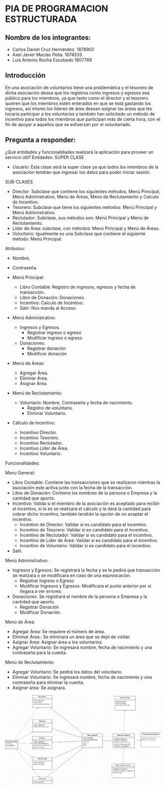 # PIA DE PROGRAMACION ESTRUCTURADA


## Nombre de los integrantes:
- Carlos Daniel Cruz Hernández.		1878902
- Axel Javier Macías Peña. 		1674533
- Luis Antonio Rocha Escobedo		1807769



## Introducción
En una asociación de voluntarios tiene una problemática y el tesorero de dicha asociación desea que los registros como ingresos y egresos sea público para los miembros, ya que tanto como el director y el tesorero quieren que los miembros estén enterados en qué se está gastando los ingresos, así mismo los lideres de área desean asignar las áreas que les tocaría participar a los voluntarios y también han solicitado un método de incentivo para todos los miembros que participan más de cierta hora, con el fin de apoyar a aquellos que se esfuerzan por el voluntariado.

## Pregunta a responder:
¿Qué entidades y funcionalidades realizará la aplicación para proveer un servicio útil?
Entidades:
SUPER CLASE
- Usuario: Esta clase será la super clase ya que todos los miembros de la asociación tendrán que ingresar los datos para poder iniciar sesión.

SUB-CLASES
- Director: Subclase que contiene los siguientes métodos, Menú Principal, Menú Administrativo, Menú de Áreas, Menú de Reclutamiento y Calculo de Incentivo. 
- Tesorero: Subclase que tiene los siguientes métodos: Menú Principal y Menú Administrativo.
- Reclutador: Subclase, sus métodos son: Menú Principal y Menú de Reclutamiento.
- Líder de Área: subclase, con métodos: Menú Principal y Menú de Áreas.
- Voluntario: Igualmente es una Subclase que contiene el siguiente método: Menú Principal.

Atributos:
- Nombre.
- Contraseña.
- Menú Principal:
	- Libro Contable: Registro de ingresos, egresos y fecha de transacción.
	- Libro de Donación: Donaciones.
	- Incentivo: Calculo de Incentivo.
	- Salir: Nos manda al Acceso

- Menú Administrativo:
	- Ingresos y Egresos.
		- Registrar ingreso o egreso
		- Modificar ingreso o egreso
	- Donaciones.
		- Registrar donación
		- Modificar donación

- Menú de Áreas:
	- Agregar Área.
	- Eliminar Área.
	- Asignar Área.

- Menú de Reclutamiento:
	- Voluntario: Nombre, Contraseña y fecha de nacimiento.
		- Registro de voluntario.
		- Eliminar Voluntario.
	
- Cálculo de Incentivo:
	- Incentivo Director.
	- Incentivo Tesorero.
	- Incentivo Reclutador.
	- Incentivo Líder de Área.
	- Incentivo Voluntario.

Funcionalidades:

Manu General:
- Libro Contable: Contiene las transacciones que se realizaron mientras la asociación este activa junto con la fecha de la transacción.
- Libro de Donación: Contiene los nombres de la persona o Empresa y la cantidad que aporto.
- Incentivo: Valida si el miembro de la asociación es aceptado para recibir el incentivo, si lo es se realizará el cálculo y le dará la cantidad para cobrar dicho incentivo, también tendrán la opción de no aceptar el incentivo.
	- Incentivo de Director: Validar si es candidato para el incentivo.
	- Incentivo de Tesorero: Validar si es candidato para el incentivo.
	- Incentivo de Reclutador: Validar si es candidato para el incentivo.
	- Incentivo de Líder de Área: Validar si es candidato para el incentivo.
	- Incentivo de Voluntario: Validar si es candidato para el incentivo.
- Salir.

Menú Administrativo:
- Ingresos y Egresos: Se registrará la fecha y se le pedirá que transacción se realizara o se modificara en caso de una equivocacion.
	- Registrar Ingreso o Egreso
	- Modificar Ingresos y Egresos: Modificara el punto anterior por si llegara a ver errores.
- Donaciones. Se registrará el nombre de la persona o Empresa y la cantidad que aporto.
	- Registrar Donación
	- Modificar Donación.

Menú de Área:
- Agregar Área: Se requiere el número de área.
- Eliminar Área.: Se eliminará un área que se dejó de visitar.
-  Asignar Área: Asignar área a los voluntarios.
- Agregar Voluntario: Se ingresará nombre, fecha de nacimiento y una contraseña para la cuenta.

Menú de Reclutamiento:
- Agregar Voluntario: Se pedirá los datos del voluntario.
-  Eliminar Voluntario: Se ingresará nombre, fecha de nacimiento y una contraseña para eliminar la cuenta.
-  Asignar área: Se asignara.



![Screenshot](diagrama.png)


